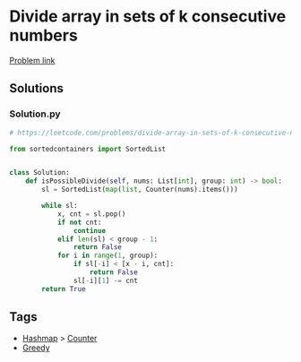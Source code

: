 # Divide array in sets of k consecutive numbers

[Problem link](https://leetcode.com/problems/divide-array-in-sets-of-k-consecutive-numbers/)

## Solutions


### Solution.py
```py
# https://leetcode.com/problems/divide-array-in-sets-of-k-consecutive-numbers/

from sortedcontainers import SortedList


class Solution:
    def isPossibleDivide(self, nums: List[int], group: int) -> bool:
        sl = SortedList(map(list, Counter(nums).items()))

        while sl:
            x, cnt = sl.pop()
            if not cnt:
                continue
            elif len(sl) < group - 1:
                return False
            for i in range(1, group):
                if sl[-i] < [x - i, cnt]:
                    return False
                sl[-i][1] -= cnt
        return True
```
## Tags

* [Hashmap](/Collections/hashmap.md#hashmap) > [Counter](/Collections/hashmap.md#counter)
* [Greedy](/Collections/greedy.md#greedy)
